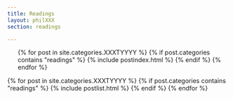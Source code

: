 ```yaml
---
title: Readings
layout: philXXX
section: readings

---
```


<article class="postindex">
    
<ul id="postindex">
{% for post in site.categories.XXXTYYYY %}
{% if post.categories contains "readings" %}
{% include postindex.html %}
{% endif %}
{% endfor %}
</ul>

</article>

{% for post in site.categories.XXXTYYYY %}
{% if post.categories contains "readings" %}
{% include postlist.html %}
{% endif %}
{% endfor %}
